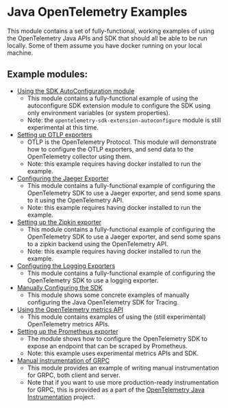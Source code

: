 # Java OpenTelemetry Examples

This module contains a set of fully-functional, working examples of using the OpenTelemetry Java 
APIs and SDK that should all be able to be run locally. Some of them assume you have docker 
running on your local machine.

## Example modules:

- [Using the SDK AutoConfiguration module](autoconfigure)
  - This module contains a fully-functional example of using the autoconfigure SDK extension module to
    configure the SDK using only environment variables (or system properties).
  - Note: the `opentelemetry-sdk-extension-autoconfigure` module is still experimental at this time.
- [Setting up OTLP exporters](otlp)
  - OTLP is the OpenTelemetry Protocol. This module will demonstrate how to configure the OTLP exporters,
    and send data to the OpenTelemetry collector using them.
  - Note: this example requires having docker installed to run the example.
- [Configuring the Jaeger Exporter](jaeger)
  - This module contains a fully-functional example of configuring the OpenTelemetry SDK to use a 
  Jaeger exporter, and send some spans to it using the OpenTelemetry API.
  - Note: this example requires having docker installed to run the example.
- [Setting up the Zipkin exporter](zipkin)
  - This module contains a fully-functional example of configuring the OpenTelemetry SDK to use a
    Jaeger exporter, and send some spans to a zipkin backend using the OpenTelemetry API.
  - Note: this example requires having docker installed to run the example.
- [Configuring the Logging Exporters](logging)
  - This module contains a fully-functional example of configuring the OpenTelemetry SDK to use a 
  logging exporter.
- [Manually Configuring the SDK](sdk-usage)
  - This module shows some concrete examples of manually configuring the Java OpenTelemetry SDK for Tracing.
- [Using the OpenTelemetry metrics API](metrics)
  - This module contains examples of using the (still experimental) OpenTelemetry metrics APIs.
- [Setting up the Prometheus exporter](prometheus)
  - The module shows how to configure the OpenTelemetry SDK to expose an endpoint that can be scraped
    by Prometheus.
  - Note: this example uses experimental metrics APIs and SDK.
- [Manual instrumentation of GRPC](grpc)
  - This module provides an example of writing manual instrumentation for GRPC, both client and
    server.
  - Note that if you want to use more production-ready instrumentation for GRPC, this is provided
    as a part of the [OpenTelemetry Java Instrumentation](https://github.com/open-telemetry/opentelemetry-java-instrumentation) project.

